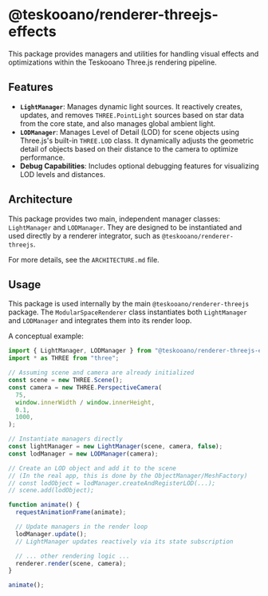 # @teskooano/renderer-threejs-effects

This package provides managers and utilities for handling visual effects and optimizations within the Teskooano Three.js rendering pipeline.

## Features

- **`LightManager`**: Manages dynamic light sources. It reactively creates, updates, and removes `THREE.PointLight` sources based on star data from the core state, and also manages global ambient light.
- **`LODManager`**: Manages Level of Detail (LOD) for scene objects using Three.js's built-in `THREE.LOD` class. It dynamically adjusts the geometric detail of objects based on their distance to the camera to optimize performance.
- **Debug Capabilities**: Includes optional debugging features for visualizing LOD levels and distances.

## Architecture

This package provides two main, independent manager classes: `LightManager` and `LODManager`. They are designed to be instantiated and used directly by a renderer integrator, such as `@teskooano/renderer-threejs`.

For more details, see the `ARCHITECTURE.md` file.

## Usage

This package is used internally by the main `@teskooano/renderer-threejs` package. The `ModularSpaceRenderer` class instantiates both `LightManager` and `LODManager` and integrates them into its render loop.

A conceptual example:

```typescript
import { LightManager, LODManager } from "@teskooano/renderer-threejs-effects";
import * as THREE from "three";

// Assuming scene and camera are already initialized
const scene = new THREE.Scene();
const camera = new THREE.PerspectiveCamera(
  75,
  window.innerWidth / window.innerHeight,
  0.1,
  1000,
);

// Instantiate managers directly
const lightManager = new LightManager(scene, camera, false);
const lodManager = new LODManager(camera);

// Create an LOD object and add it to the scene
// (In the real app, this is done by the ObjectManager/MeshFactory)
// const lodObject = lodManager.createAndRegisterLOD(...);
// scene.add(lodObject);

function animate() {
  requestAnimationFrame(animate);

  // Update managers in the render loop
  lodManager.update();
  // LightManager updates reactively via its state subscription

  // ... other rendering logic ...
  renderer.render(scene, camera);
}

animate();
```
